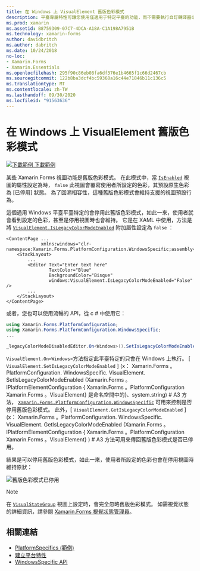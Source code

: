 ```yaml
---
title: 在 Windows 上 VisualElement 舊版色彩模式
description: 平臺專屬特性可讓您使用僅適用于特定平臺的功能，而不需要執行自訂轉譯器或效果。 本文說明如何使用停用舊版色彩模式的 Windows 平臺特定 Xamarin.Forms 。
ms.prod: xamarin
ms.assetid: B8759309-07C7-4DCA-A18A-C1A198A7951B
ms.technology: xamarin-forms
author: davidbritch
ms.author: dabritch
ms.date: 10/24/2018
no-loc:
- Xamarin.Forms
- Xamarin.Essentials
ms.openlocfilehash: 295f90c86eb08fa6df376e1b4665f1c66d2467cb
ms.sourcegitcommit: 122b8ba3dcf4bc59368a16c44e71846b11c136c5
ms.translationtype: MT
ms.contentlocale: zh-TW
ms.lasthandoff: 09/30/2020
ms.locfileid: "91563636"
---
```

# <a name="visualelement-legacy-color-mode-on-windows"></a>在 Windows 上 VisualElement 舊版色彩模式

[![下載範例](~/media/shared/download.png) 下載範例](https://docs.microsoft.com/samples/xamarin/xamarin-forms-samples/userinterface-platformspecifics)

某些 Xamarin.Forms 視圖功能是舊版色彩模式。 在此模式中，當 [`IsEnabled`](xref:Xamarin.Forms.VisualElement.IsEnabled) 視圖的屬性設定為時， `false` 此視圖會覆寫使用者所設定的色彩，其預設原生色彩為 [已停用] 狀態。 為了回溯相容性，這種舊版色彩模式會維持支援的視圖預設行為。

這個通用 Windows 平臺平臺特定的會停用此舊版色彩模式，如此一來，使用者就會看到設定的色彩，甚至是停用視圖時也會維持。 它是在 XAML 中使用，方法是將 [`VisualElement.IsLegacyColorModeEnabled`](xref:Xamarin.Forms.PlatformConfiguration.WindowsSpecific.VisualElement.IsLegacyColorModeEnabledProperty) 附加屬性設定為 `false` ：

```xaml
<ContentPage ...
             xmlns:windows="clr-namespace:Xamarin.Forms.PlatformConfiguration.WindowsSpecific;assembly=Xamarin.Forms.Core">
    <StackLayout>
        ...
        <Editor Text="Enter text here"
                TextColor="Blue"
                BackgroundColor="Bisque"
                windows:VisualElement.IsLegacyColorModeEnabled="False" />
        ...
    </StackLayout>
</ContentPage>
```

或者，您也可以使用流暢的 API，從 c # 中使用它：

```csharp
using Xamarin.Forms.PlatformConfiguration;
using Xamarin.Forms.PlatformConfiguration.WindowsSpecific;
...

_legacyColorModeDisabledEditor.On<Windows>().SetIsLegacyColorModeEnabled(false);
```

`VisualElement.On<Windows>`方法指定此平臺特定的只會在 Windows 上執行。 [ `VisualElement.SetIsLegacyColorModeEnabled` ] (x： Xamarin.Forms 。PlatformConfiguration. WindowsSpecific. VisualElement. SetIsLegacyColorModeEnabled (Xamarin.Forms 。IPlatformElementConfiguration { Xamarin.Forms 。PlatformConfiguration Xamarin.Forms 。VisualElement} 是命名空間中的}、system.string) # A3 方法， [`Xamarin.Forms.PlatformConfiguration.WindowsSpecific`](xref:Xamarin.Forms.PlatformConfiguration.WindowsSpecific) 可用來控制是否停用舊版色彩模式。 此外，[ `VisualElement.GetIsLegacyColorModeEnabled` ] (x： Xamarin.Forms 。PlatformConfiguration. WindowsSpecific. VisualElement. GetIsLegacyColorModeEnabled (Xamarin.Forms 。IPlatformElementConfiguration { Xamarin.Forms 。PlatformConfiguration Xamarin.Forms 。VisualElement} ) # A3 方法可用來傳回舊版色彩模式是否已停用。

結果是可以停用舊版色彩模式，如此一來，使用者所設定的色彩也會在停用視圖時維持原狀：

![舊版色彩模式已停用](legacy-color-mode-images/legacy-color-mode-disabled.png)

> [!NOTE]
> 在 [`VisualStateGroup`](xref:Xamarin.Forms.VisualStateGroup) 視圖上設定時，會完全忽略舊版色彩模式。 如需視覺狀態的詳細資訊，請參閱 [ Xamarin.Forms 視覺狀態管理員](~/xamarin-forms/user-interface/visual-state-manager.md)。

## <a name="related-links"></a>相關連結

- [PlatformSpecifics (範例) ](/samples/xamarin/xamarin-forms-samples/userinterface-platformspecifics)
- [建立平台特性](~/xamarin-forms/platform/platform-specifics/index.md#creating-platform-specifics)
- [WindowsSpecific API](xref:Xamarin.Forms.PlatformConfiguration.WindowsSpecific)